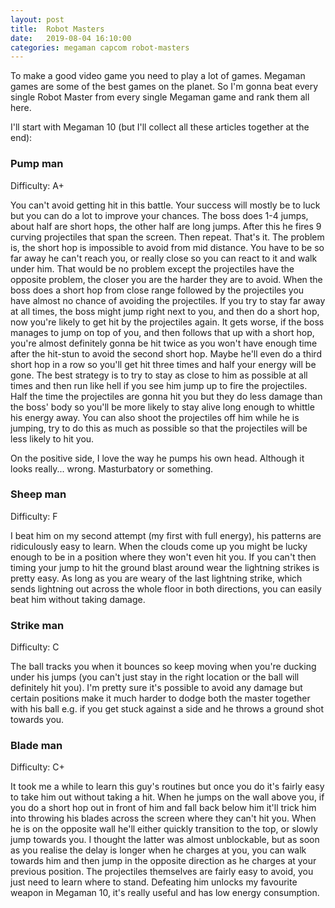 ```yaml
---
layout: post
title:  Robot Masters
date:   2019-08-04 16:10:00
categories: megaman capcom robot-masters
---
```


To make a good video game you need to play a lot of games. Megaman games are some of the best games on the planet. So I'm gonna beat every single Robot Master from every single Megaman game and rank them all here.

I'll start with Megaman 10 (but I'll collect all these articles together at the end):

### Pump man

Difficulty: A+

You can't avoid getting hit in this battle. Your success will mostly be to luck but you can do a lot to improve your chances. The boss does 1-4 jumps, about half are short hops, the other half are long jumps. After this he fires 9 curving projectiles that span the screen. Then repeat. That's it. The problem is, the short hop is impossible to avoid from mid distance. You have to be so far away he can't reach you, or really close so you can react to it and walk under him. That would be no problem except the projectiles have the opposite problem, the closer you are the harder they are to avoid. When the boss does a short hop from close range followed by the projectiles you have almost no chance of avoiding the projectiles. If you try to stay far away at all times, the boss might jump right next to you, and then do a short hop, now you're likely to get hit by the projectiles again. It gets worse, if the boss manages to jump on top of you, and then follows that up with a short hop, you're almost definitely gonna be hit twice as you won't have enough time after the hit-stun to avoid the second short hop. Maybe he'll even do a third short hop in a row so you'll get hit three times and half your energy will be gone. The best strategy is to try to stay as close to him as possible at all times and then run like hell if you see him jump up to fire the projectiles. Half the time the projectiles are gonna hit you but they do less damage than the boss' body so you'll be more likely to stay alive long enough to whittle his energy away. You can also shoot the projectiles off him while he is jumping, try to do this as much as possible so that the projectiles will be less likely to hit you.

On the positive side, I love the way he pumps his own head. Although it looks really... wrong. Masturbatory or something.

### Sheep man

Difficulty: F

I beat him on my second attempt (my first with full energy), his patterns are ridiculously easy to learn. When the clouds come up you might be lucky enough to be in a position where they won't even hit you. If you can't then timing your jump to hit the ground blast around wear the lightning strikes is pretty easy. As long as you are weary of the last lightning strike, which sends lightning out across the whole floor in both directions, you can easily beat him without taking damage.

### Strike man

Difficulty: C

The ball tracks you when it bounces so keep moving when you're ducking under his jumps (you can't just stay in the right location or the ball will definitely hit you). I'm pretty sure it's possible to avoid any damage but certain positions make it much harder to dodge both the master together with his ball e.g. if you get stuck against a side and he throws a ground shot towards you.

### Blade man

Difficulty: C+

It took me a while to learn this guy's routines but once you do it's fairly easy to take him out without taking a hit. When he jumps on the wall above you, if you do a short hop out in front of him and fall back below him it'll trick him into throwing his blades across the screen where they can't hit you. When he is on the opposite wall he'll either quickly transition to the top, or slowly jump towards you. I thought the latter was almost unblockable, but as soon as you realise the delay is longer when he charges at you, you can walk towards him and then jump in the opposite direction as he charges at your previous position. The projectiles themselves are fairly easy to avoid, you just need to learn where to stand. Defeating him unlocks my favourite weapon in Megaman 10, it's really useful and has low energy consumption.
